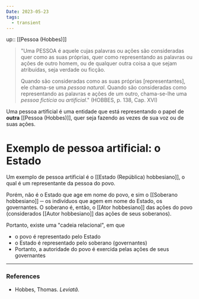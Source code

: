 ```yaml
---
Date: 2023-05-23
tags:
  - transient
---
```

up:: [[Pessoa (Hobbes)]]

> "Uma PESSOA é aquele cujas palavras ou ações são consideradas quer como as suas próprias, quer como representando as palavras ou ações de outro homem, ou de qualquer outra coisa a que sejam atribuídas, seja verdade ou ficção.
> 
> Quando são consideradas como as suas próprias [representantes], ele chama-se uma *pessoa natural*.
> Quando são consideradas como representando as palavras e ações de um outro, chama-se-lhe uma *pessoa fictícia* ou *artificial*." (HOBBES, p. 138, Cap. XVI)

Uma pessoa artificial é uma entidade que está representando o papel de **outra** [[Pessoa (Hobbes)]], quer seja fazendo as vezes de sua voz ou de suas ações.

# Exemplo de pessoa artificial: o Estado
Um exemplo de pessoa artificial é o [[Estado (República) hobbesiano]], o qual é um representante da pessoa do povo. 

Porém, não é o Estado que age em nome do povo, e sim o [[Soberano hobbesiano]] ─ os indivíduos que agem em nome do Estado, os governantes. O soberano é, então, o [[Ator hobbesiano]] das ações do povo (considerados [[Autor hobbesiano]] das ações de seus soberanos).

Portanto, existe uma "cadeia relacional", em que 
- o povo é representado pelo Estado
- o Estado é representado pelo soberano (governantes)
- Portanto, a autoridade do povo é exercida pelas ações de seus governantes


---
### References
- Hobbes, Thomas. _Leviatã_.